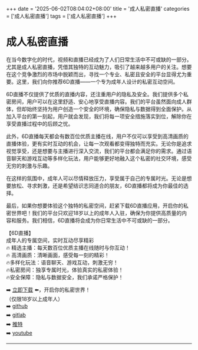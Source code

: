 +++
date = '2025-06-02T08:04:02+08:00'
title = '成人私密直播'
categories = ['成人私密直播']
tags = ['成人私密直播']
+++

# 成人私密直播

在当今数字化的时代，视频和直播已经成为了人们日常生活中不可或缺的一部分。尤其是成人私密直播，凭借其独特的互动魅力，吸引了越来越多用户的关注。想要在这个竞争激烈的市场中脱颖而出，寻找一个专业、私密且安全的平台显得尤为重要。这里，我们向你推荐6D直播——一个专为成年人设计的私密互动空间。

6D直播不仅提供了优质的直播内容，还注重用户的隐私及安全。我们提供多个私密房间，用户可以在这里舒适、安心地享受直播内容。我们的平台虽然面向成人群体，但却始终坚持为用户创造一个安全的环境，确保隐私与数据得到全面保护。从加入平台的第一刻起，用户就会发现，我们将每一项安全措施落实到位，解除你在享受直播过程中的后顾之忧。

此外，6D直播每天都会有数百位优质主播在线，用户不仅可以享受到高清画质的直播体验，更有实时互动的机会，让每一次观看都变得独特而充实。无论你是追求视觉享受，还是想要与主播进行深入交流，我们的平台都会满足你的需求。通过语音聊天和游戏互动等多样化玩法，用户能够更好地融入这个私密的社交环境，感受无穷的刺激与乐趣。

在这样的氛围中，成年人可以尽情释放压力，享受属于自己的专属时光。无论是想要放松、寻求刺激，还是希望结识志同道合的朋友，6D直播都将成为你最佳的选择。

最后，如果你想要体验这个独特的私密空间，赶紧下载6D直播应用，开启你的私密世界吧！我们的平台只欢迎18岁以上的成年人入驻，确保为你提供高质量的内容和服务。我们相信，6D直播将会成为你日常生活中不可或缺的一部分。

【6D直播】  
成年人的专属空间，实时互动尽享精彩  
🔥 精选主播：每天数百位优质主播在线随时与你互动！  
🔥 高清画质：清晰画面，感受每一刻的精彩！  
🔥多样化玩法：语音聊天、游戏互动，刺激无穷！  
🔥私密房间：独享专属时光，体验真实的私密体验！  
🔥安全保障：隐私与数据安全，我们承诺严格保护！  

➡️ [立即下载](https://down123.s3.ap-east-1.amazonaws.com/down/down.html?channelCode=blog) ⬅️，开启你的私密世界！  
（仅限18岁以上成年人）  
➡️ [github](https://aldult-live.github.io/)  
➡️ [gitlab](https://seo-09598d.gitlab.io/)  
➡️ [推特](https://x.com/wegame33)  
➡️ [youtube](https://www.youtube.com/@6Dlive)  

---
